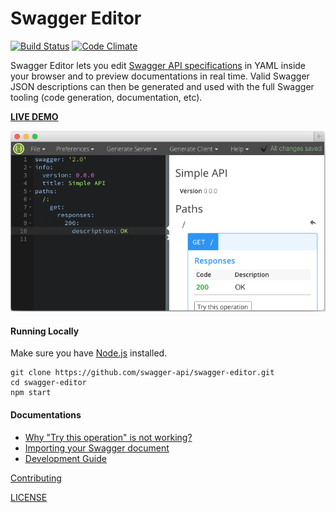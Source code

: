 # Swagger Editor

[![Build Status](https://travis-ci.org/swagger-api/swagger-editor.svg?branch=master)](https://travis-ci.org/swagger-api/swagger-editor)
[![Code Climate](https://codeclimate.com/github/swagger-api/swagger-editor/badges/gpa.svg)](https://codeclimate.com/github/swagger-api/swagger-editor)

Swagger Editor lets you edit [Swagger API specifications](https://github.com/swagger-api/swagger-spec/blob/master/versions/2.0.md) in YAML inside your browser and to preview documentations in real time.
Valid Swagger JSON descriptions can then be generated and used with the full Swagger tooling (code generation, documentation, etc).

**[LIVE DEMO](http://editor.swagger.io)**

[![Screenshot of the Swagger Editor](docs/screenshot.png "Designing an API with the Swagger Editor")](http://editor.swagger.io)

#### Running Locally

Make sure you have [Node.js](http://nodejs.org/) installed. 

```shell
git clone https://github.com/swagger-api/swagger-editor.git
cd swagger-editor
npm start
```

#### Documentations
* [Why "Try this operation" is not working?](docs/cors.md)
* [Importing your Swagger document](./docs/import.md)
* [Development Guide](./docs/development.md)

[Contributing](./CONTRIBUTING.md)

[LICENSE](./LICENSE)
